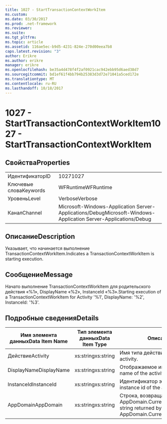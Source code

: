 ```yaml
---
title: 1027 - StartTransactionContextWorkItem
ms.custom: 
ms.date: 03/30/2017
ms.prod: .net-framework
ms.reviewer: 
ms.suite: 
ms.tgt_pltfrm: 
ms.topic: article
ms.assetid: 116ae5ec-b9d5-4231-824e-270d00eea7b8
caps.latest.revision: "3"
author: Erikre
ms.author: erikre
manager: erikre
ms.openlocfilehash: be35a4d478f4f2af0921cac942ebb95d6aed38d7
ms.sourcegitcommit: bd1ef61f4bb794b25383d3d72e71041a5ced172e
ms.translationtype: MT
ms.contentlocale: ru-RU
ms.lasthandoff: 10/18/2017
---
```

# <a name="1027---starttransactioncontextworkitem"></a><span data-ttu-id="e96fe-102">1027 - StartTransactionContextWorkItem</span><span class="sxs-lookup"><span data-stu-id="e96fe-102">1027 - StartTransactionContextWorkItem</span></span>
## <a name="properties"></a><span data-ttu-id="e96fe-103">Свойства</span><span class="sxs-lookup"><span data-stu-id="e96fe-103">Properties</span></span>  
  
|||  
|-|-|  
|<span data-ttu-id="e96fe-104">Идентификатор</span><span class="sxs-lookup"><span data-stu-id="e96fe-104">ID</span></span>|<span data-ttu-id="e96fe-105">1027</span><span class="sxs-lookup"><span data-stu-id="e96fe-105">1027</span></span>|  
|<span data-ttu-id="e96fe-106">Ключевые слова</span><span class="sxs-lookup"><span data-stu-id="e96fe-106">Keywords</span></span>|<span data-ttu-id="e96fe-107">WFRuntime</span><span class="sxs-lookup"><span data-stu-id="e96fe-107">WFRuntime</span></span>|  
|<span data-ttu-id="e96fe-108">Уровень</span><span class="sxs-lookup"><span data-stu-id="e96fe-108">Level</span></span>|<span data-ttu-id="e96fe-109">Verbose</span><span class="sxs-lookup"><span data-stu-id="e96fe-109">Verbose</span></span>|  
|<span data-ttu-id="e96fe-110">Канал</span><span class="sxs-lookup"><span data-stu-id="e96fe-110">Channel</span></span>|<span data-ttu-id="e96fe-111">Microsoft-Windows-Application Server-Applications/Debug</span><span class="sxs-lookup"><span data-stu-id="e96fe-111">Microsoft-Windows-Application Server-Applications/Debug</span></span>|  
  
## <a name="description"></a><span data-ttu-id="e96fe-112">Описание</span><span class="sxs-lookup"><span data-stu-id="e96fe-112">Description</span></span>  
 <span data-ttu-id="e96fe-113">Указывает, что начинается выполнение TransactionContextWorkItem.</span><span class="sxs-lookup"><span data-stu-id="e96fe-113">Indicates a TransactionContextWorkItem is starting execution.</span></span>  
  
## <a name="message"></a><span data-ttu-id="e96fe-114">Сообщение</span><span class="sxs-lookup"><span data-stu-id="e96fe-114">Message</span></span>  
 <span data-ttu-id="e96fe-115">Начато выполнение TransactionContextWorkItem для родительского действия «%1», DisplayName «%2», InstanceId «%3».</span><span class="sxs-lookup"><span data-stu-id="e96fe-115">Starting execution of a TransactionContextWorkItem for Activity '%1', DisplayName: '%2', InstanceId: '%3'.</span></span>  
  
## <a name="details"></a><span data-ttu-id="e96fe-116">Подробные сведения</span><span class="sxs-lookup"><span data-stu-id="e96fe-116">Details</span></span>  
  
|<span data-ttu-id="e96fe-117">Имя элемента данных</span><span class="sxs-lookup"><span data-stu-id="e96fe-117">Data Item Name</span></span>|<span data-ttu-id="e96fe-118">Тип элемента данных</span><span class="sxs-lookup"><span data-stu-id="e96fe-118">Data Item Type</span></span>|<span data-ttu-id="e96fe-119">Описание</span><span class="sxs-lookup"><span data-stu-id="e96fe-119">Description</span></span>|  
|--------------------|--------------------|-----------------|  
|<span data-ttu-id="e96fe-120">Действие</span><span class="sxs-lookup"><span data-stu-id="e96fe-120">Activity</span></span>|<span data-ttu-id="e96fe-121">xs:string</span><span class="sxs-lookup"><span data-stu-id="e96fe-121">xs:string</span></span>|<span data-ttu-id="e96fe-122">Имя типа действия.</span><span class="sxs-lookup"><span data-stu-id="e96fe-122">The type name of the activity.</span></span>|  
|<span data-ttu-id="e96fe-123">DisplayName</span><span class="sxs-lookup"><span data-stu-id="e96fe-123">DisplayName</span></span>|<span data-ttu-id="e96fe-124">xs:string</span><span class="sxs-lookup"><span data-stu-id="e96fe-124">xs:string</span></span>|<span data-ttu-id="e96fe-125">Отображаемое имя действия.</span><span class="sxs-lookup"><span data-stu-id="e96fe-125">The display name of the activity.</span></span>|  
|<span data-ttu-id="e96fe-126">InstanceId</span><span class="sxs-lookup"><span data-stu-id="e96fe-126">InstanceId</span></span>|<span data-ttu-id="e96fe-127">xs:string</span><span class="sxs-lookup"><span data-stu-id="e96fe-127">xs:string</span></span>|<span data-ttu-id="e96fe-128">Идентификатор экземпляра действия.</span><span class="sxs-lookup"><span data-stu-id="e96fe-128">The instance id of the activity.</span></span>|  
|<span data-ttu-id="e96fe-129">AppDomain</span><span class="sxs-lookup"><span data-stu-id="e96fe-129">AppDomain</span></span>|<span data-ttu-id="e96fe-130">xs:string</span><span class="sxs-lookup"><span data-stu-id="e96fe-130">xs:string</span></span>|<span data-ttu-id="e96fe-131">Строка, возвращаемая AppDomain.CurrentDomain.FriendlyName.</span><span class="sxs-lookup"><span data-stu-id="e96fe-131">The string returned by AppDomain.CurrentDomain.FriendlyName.</span></span>|
